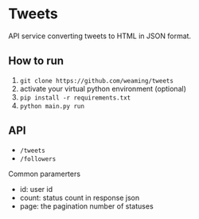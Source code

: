 # Tweets

API service converting tweets to HTML in JSON format.

## How to run

1. `git clone https://github.com/weaming/tweets`
1. activate your virtual python environment (optional)
1. `pip install -r requirements.txt`
1. `python main.py run`


## API

- `/tweets`
- `/followers`

Common paramerters

- id: user id
- count: status count in response json
- page: the pagination number of statuses
